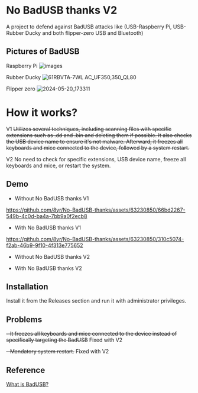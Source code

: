 # No BadUSB thanks V2
A project to defend against BadUSB attacks like (USB-Raspberry Pi, USB-Rubber Ducky and both flipper-zero USB and Bluetooth)

## Pictures of BadUSB 
Raspberry Pi
![images](https://github.com/8yr/No-BadUSB-thanks/assets/63230850/f1dd1936-9353-4eb8-b74b-afc43dd541fb)


Rubber Ducky
![61RBVTA-7WL _AC_UF350,350_QL80_](https://github.com/8yr/No-BadUSB-thanks/assets/63230850/4dad38f0-008b-46b6-bc2f-51742c04363c)

Flipper zero
![2024-05-20_173311](https://github.com/8yr/No-BadUSB-thanks/assets/63230850/007a0f0e-89c3-4487-abf5-78368d4a6967)


# How it works?
V1
~~Utilizes several techniques, including scanning files with specific extensions such as .dd and .bin and deleting them if possible. It also checks the USB device name to ensure it's not malware. Afterward, it freezes all keyboards and mice connected to the device, followed by a system restart.~~

V2
No need to check for specific extensions, USB device name, freeze all keyboards and mice, or restart the system.

## Demo

- Without No BadUSB thanks V1


https://github.com/8yr/No-BadUSB-thanks/assets/63230850/66bd2267-549b-4c0d-ba4a-7bb9a0f2ecb8



- With No BadUSB thanks V1


https://github.com/8yr/No-BadUSB-thanks/assets/63230850/310c5074-f2ab-46b9-9f10-4f313e775652


- Without No BadUSB thanks V2



- With No BadUSB thanks V2



## Installation

Install it from the Releases section and run it with administrator privileges.

## Problems

~~- It freezes all keyboards and mice connected to the device instead of specifically targeting the BadUSB~~ Fixed with V2

~~- Mandatory system restart.~~ Fixed with V2

## Reference

  [What is BadUSB?](https://en.wikipedia.org/wiki/BadUSB)
